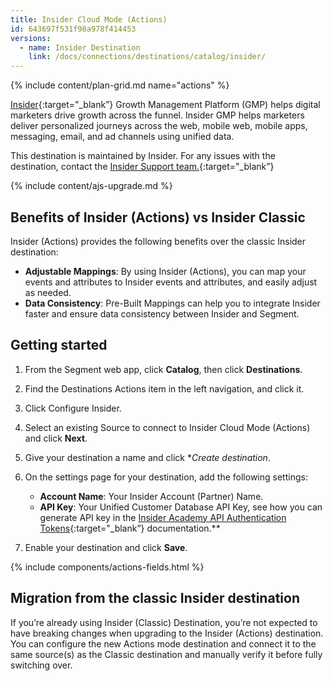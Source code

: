 ```yaml
---
title: Insider Cloud Mode (Actions)
id: 643697f531f98a978f414453
versions:
  - name: Insider Destination
    link: /docs/connections/destinations/catalog/insider/
---
```


{% include content/plan-grid.md name="actions" %}

[Insider](https://useinsider.com/integration/segment/?utm_source=segmentio&utm_medium=docs&utm_campaign=partners){:target="_blank”} Growth Management Platform (GMP) helps digital marketers drive growth across the funnel. Insider GMP helps marketers deliver personalized journeys across the web, mobile web, mobile apps, messaging, email, and ad channels using unified data.

This destination is maintained by Insider. For any issues with the destination, contact the [Insider Support team.](mailto:insiderhelp@useinsider.com){:target="_blank”}

{% include content/ajs-upgrade.md %}

## Benefits of Insider (Actions) vs Insider Classic

Insider (Actions) provides the following benefits over the classic Insider destination:

- **Adjustable Mappings**: By using Insider (Actions), you can map your events and attributes to Insider events and attributes, and easily adjust as needed.
- **Data Consistency**: Pre-Built Mappings can help you to integrate Insider faster and ensure data consistency between Insider and Segment.

## Getting started

1. From the Segment web app, click **Catalog**, then click **Destinations**.

2. Find the Destinations Actions item in the left navigation, and click it.

3. Click Configure Insider.

4. Select an existing Source to connect to Insider Cloud Mode (Actions) and click **Next**.

5. Give your destination a name and click \*_Create destination_.

6. On the settings page for your destination, add the following settings:

   - **Account Name**: Your Insider Account (Partner) Name.
   - **API Key**: Your Unified Customer Database API Key, see how you can generate API key in the [Insider Academy API Authentication Tokens](https://academy.useinsider.com/docs/api-authentication-tokens#generate-api-key){:target="_blank”} documentation.\*\*

7. Enable your destination and click **Save**.

{% include components/actions-fields.html %}

## Migration from the classic Insider destination

If you’re already using Insider (Classic) Destination, you’re not expected to have breaking changes when upgrading to the Insider (Actions) destination. You can configure the new Actions mode destination and connect it to the same source(s) as the Classic destination and manually verify it before fully switching over.
